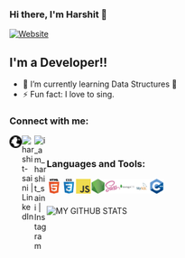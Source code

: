### Hi there, I'm Harshit 👋

[![Website](https://img.shields.io/website?label=harshitsaini.com&style=for-the-badge&url=https://harshitsaini.com)](https://harshitsaini.com)


## I'm a Developer!!

- 🌱 I’m currently learning Data Structures 🤣
- ⚡ Fun fact: I love to sing.

### Connect with me:

[<img align="left" alt="harshitsaini.com" width="22px" src="https://raw.githubusercontent.com/iconic/open-iconic/master/svg/globe.svg" />][website]
[<img align="left" alt="harshit-saini | LinkedIn" width="22px" src="https://cdn.jsdelivr.net/npm/simple-icons@v3/icons/linkedin.svg" />][linkedin]
[<img align="left" alt="i_am_harshit_saini | Instagram" width="22px" src="https://cdn.jsdelivr.net/npm/simple-icons@v3/icons/instagram.svg" />][instagram]

<br />

### Languages and Tools:

<img align="left" alt="Visual Studio Code" width="26px" src="https://raw.githubusercontent.com/github/explore/80688e429a7d4ef2fca1e82350fe8e3517d3494d/topics/html/html.png" />
<img align="left" alt="Visual Studio Code" width="26px" src="https://raw.githubusercontent.com/github/explore/80688e429a7d4ef2fca1e82350fe8e3517d3494d/topics/css/css.png" />
<img align="left" alt="Visual Studio Code" width="26px" src="https://raw.githubusercontent.com/github/explore/80688e429a7d4ef2fca1e82350fe8e3517d3494d/topics/javascript/javascript.png" />
<img align="left" alt="Visual Studio Code" width="26px" src="https://raw.githubusercontent.com/github/explore/80688e429a7d4ef2fca1e82350fe8e3517d3494d/topics/nodejs/nodejs.png" />
<img align="left" alt="Visual Studio Code" width="26px" src="https://raw.githubusercontent.com/github/explore/80688e429a7d4ef2fca1e82350fe8e3517d3494d/topics/sass/sass.png" />
<img align="left" alt="Visual Studio Code" width="26px" src="https://raw.githubusercontent.com/github/explore/80688e429a7d4ef2fca1e82350fe8e3517d3494d/topics/mongodb/mongodb.png" />
<img align="left" alt="Visual Studio Code" width="26px" src="https://raw.githubusercontent.com/github/explore/80688e429a7d4ef2fca1e82350fe8e3517d3494d/topics/mysql/mysql.png" />
<img align="left" alt="Visual Studio Code" width="26px" src="https://raw.githubusercontent.com/github/explore/80688e429a7d4ef2fca1e82350fe8e3517d3494d/topics/cpp/cpp.png" />


<br />
<br />

![MY GITHUB STATS](https://github-readme-stats.vercel.app/api?username=harshit-saini&show_icons=true&count_private=true&hide=prs,issues,contribs)


[website]: https://harshitsaini.com
[instagram]: https://instagram.com/i_am_harshit_saini
[linkedin]: www.linkedin.com/in/its-harshit-saini



